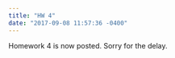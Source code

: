 ```yaml
---
title: "HW 4"
date: "2017-09-08 11:57:36 -0400"
---
```


Homework 4 is now posted. Sorry for the delay.
